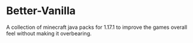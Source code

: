 # Better-Vanilla
 A collection of minecraft java packs for 1.17.1 to improve the games overall feel without making it overbearing.
